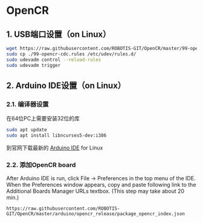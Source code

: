 # OpenCR

## 1. USB端口设置（on Linux）

```bash
wget https://raw.githubusercontent.com/ROBOTIS-GIT/OpenCR/master/99-opencr-cdc.rules
sudo cp ./99-opencr-cdc.rules /etc/udev/rules.d/
sudo udevadm control --reload-rules
sudo udevadm trigger
```

## 2. Arduino IDE设置（on Linux）

### 2.1. 编译器设置

在64位PC上需要安装32位的库

```bash
sudo apt update
sudo apt install libncurses5-dev:i386
```

到官网下载最新的 [Arduino IDE](https://www.arduino.cc/en/Main/Software) for Linux

### 2.2. 添加OpenCR board

After Arduino IDE is run, click File → Preferences in the top menu of the IDE. When the Preferences window appears, copy and paste following link to the Additional Boards Manager URLs textbox. (This step may take about 20 min.)

```http
https://raw.githubusercontent.com/ROBOTIS-GIT/OpenCR/master/arduino/opencr_release/package_opencr_index.json
```
